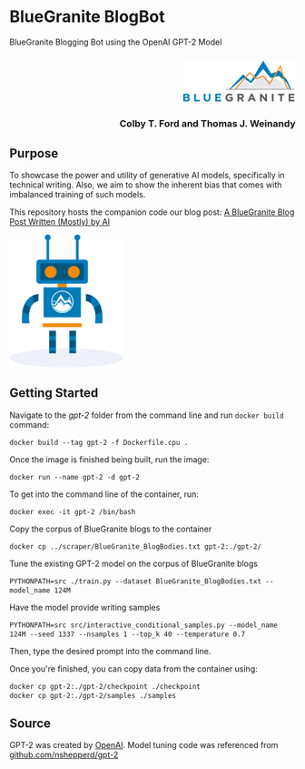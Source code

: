 # BlueGranite BlogBot

BlueGranite Blogging Bot using the OpenAI GPT-2 Model

<h3 align="right"><img src="https://raw.githubusercontent.com/BlueGranite/BlogBot/master/img/bg_logo.png" width="200px" alt="BlueGranite, Inc."></h3>

<h3 align="right">Colby T. Ford and Thomas J. Weinandy</h3>

## Purpose

To showcase the power and utility of generative AI models, specifically in technical writing. Also, we aim to show the inherent bias that comes with imbalanced training of such models.

This repository hosts the companion code our blog post: [A BlueGranite Blog Post Written (Mostly) by AI](https://www.blue-granite.com/blog/a-bluegranite-blog-post-written-mostly-by-ai)

<img src="https://raw.githubusercontent.com/BlueGranite/BlogBot/master/img/BlogBot.png" width="200px" alt="">

## Getting Started

Navigate to the _gpt-2_ folder from the command line and run `docker build` command:
```
docker build --tag gpt-2 -f Dockerfile.cpu .
```

Once the image is finished being built, run the image:
```
docker run --name gpt-2 -d gpt-2
```

To get into the command line of the container, run:
```
docker exec -it gpt-2 /bin/bash
```

Copy the corpus of BlueGranite blogs to the container
```
docker cp ../scraper/BlueGranite_BlogBodies.txt gpt-2:./gpt-2/
```

Tune the existing GPT-2 model on the corpus of BlueGranite blogs
```
PYTHONPATH=src ./train.py --dataset BlueGranite_BlogBodies.txt --model_name 124M
```

Have the model provide writing samples
```
PYTHONPATH=src src/interactive_conditional_samples.py --model_name 124M --seed 1337 --nsamples 1 --top_k 40 --temperature 0.7
```

Then, type the desired prompt into the command line.

Once you're finished, you can copy data from the container using:
```
docker cp gpt-2:./gpt-2/checkpoint ./checkpoint
docker cp gpt-2:./gpt-2/samples ./samples
```


## Source
GPT-2 was created by [OpenAI](https://openai.com/blog/better-language-models/). Model tuning code was referenced from [github.com/nshepperd/gpt-2](https://github.com/nshepperd/gpt-2)
